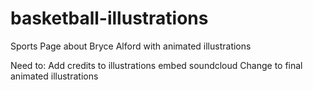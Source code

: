 # basketball-illustrations
Sports Page about Bryce Alford with animated illustrations

Need to: 
Add credits to illustrations
embed soundcloud
Change to final animated illustrations
